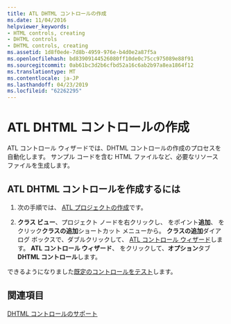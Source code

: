 ```yaml
---
title: ATL DHTML コントロールの作成
ms.date: 11/04/2016
helpviewer_keywords:
- HTML controls, creating
- DHTML controls
- DHTML controls, creating
ms.assetid: 1d8f0ede-7d8b-4959-976e-b4d0e2a87f5a
ms.openlocfilehash: bd83909144526080ff10de0c75cc975089e88f91
ms.sourcegitcommit: 0ab61bc3d2b6cfbd52a16c6ab2b97a8ea1864f12
ms.translationtype: MT
ms.contentlocale: ja-JP
ms.lasthandoff: 04/23/2019
ms.locfileid: "62262295"
---
```

# <a name="creating-an-atl-dhtml-control"></a>ATL DHTML コントロールの作成

ATL コントロール ウィザードでは、DHTML コントロールの作成のプロセスを自動化します。 サンプル コードを含む HTML ファイルなど、必要なリソース ファイルを生成します。

## <a name="to-create-an-atl-dhtml-control"></a>ATL DHTML コントロールを作成するには

1. 次の手順では、 [ATL プロジェクトの作成](../atl/reference/creating-an-atl-project.md)です。

1. **クラス ビュー**、プロジェクト ノードを右クリックし、 をポイント**追加**、 をクリック**クラスの追加**ショートカット メニューから。 **クラスの追加**ダイアログ ボックスで、ダブルクリックして、 [ATL コントロール ウィザード](../atl/reference/atl-control-wizard.md)します。 **ATL コントロール ウィザード**、 をクリックして、**オプション**タブ**DHTML コントロール**します。

できるようになりました[既定のコントロールをテスト](../atl/testing-the-atl-dhtml-control.md)します。

## <a name="see-also"></a>関連項目

[DHTML コントロールのサポート](../atl/atl-support-for-dhtml-controls.md)

